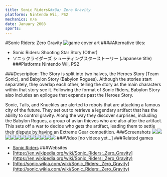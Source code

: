 ```yaml
---
title: Sonic Riders&#x3a; Zero Gravity
platforms: Nintendo Wii, PS2
mechanics: n/a
date: January 2008
sports: 
---
```

#Sonic Riders: Zero Gravity
![game cover art](//images.igdb.com/igdb/image/upload/t_cover_big/nmbfv94rkqpbnpmns4ud.jpg "Logo Title Text 1")
####Alternative tiles:
* Sonic Riders: Shooting Star Story (Other)
* ソニックライダーズ シューティングスターストーリー (Japanese title)
###Platforms
Nintendo Wii, PS2

###Description:
The Story is split into two halves, the Heroes Story (Team Sonic), and Babylon Story (Babylon Rogues). Although the stories start separately, they overlap each other, telling the story as the main characters within that story see it. Following the format of Sonic Riders, Babylon Story also includes an epilogue that expands past the Heroes Story. 
 
Sonic, Tails, and Knuckles are alerted to robots that are attacking a famous city of the future. They set out to retrieve a legendary artifact that has the ability to control gravity. Along the way they discover surprises, including the Babylon Rogues, a group of avian thieves who are also after the artifact. This sets off a war to decide who gets the artifact, leading them to settle their dispute by having an Extreme Gear competition.
###Screenshots
<a target="_blank" rel="noopener noreferrer" href="//images.igdb.com/igdb/image/upload/t_cover_big/fplb00dlmncydq13ii2g.jpg"><img src="//images.igdb.com/igdb/image/upload/t_thumb/fplb00dlmncydq13ii2g.jpg"/></a><a target="_blank" rel="noopener noreferrer" href="//images.igdb.com/igdb/image/upload/t_cover_big/elehfsgj9rh56cha0vxh.jpg"><img src="//images.igdb.com/igdb/image/upload/t_thumb/elehfsgj9rh56cha0vxh.jpg"/></a><a target="_blank" rel="noopener noreferrer" href="//images.igdb.com/igdb/image/upload/t_cover_big/auuwjrhzrjry6ie3amfi.jpg"><img src="//images.igdb.com/igdb/image/upload/t_thumb/auuwjrhzrjry6ie3amfi.jpg"/></a><a target="_blank" rel="noopener noreferrer" href="//images.igdb.com/igdb/image/upload/t_cover_big/ttarbpxpl9kwycticrbe.jpg"><img src="//images.igdb.com/igdb/image/upload/t_thumb/ttarbpxpl9kwycticrbe.jpg"/></a><a target="_blank" rel="noopener noreferrer" href="//images.igdb.com/igdb/image/upload/t_cover_big/gj535dsp5kgqz1ek99kl.jpg"><img src="//images.igdb.com/igdb/image/upload/t_thumb/gj535dsp5kgqz1ek99kl.jpg"/></a><a target="_blank" rel="noopener noreferrer" href="//images.igdb.com/igdb/image/upload/t_cover_big/s2pkjkilwsyghvxcgfka.jpg"><img src="//images.igdb.com/igdb/image/upload/t_thumb/s2pkjkilwsyghvxcgfka.jpg"/></a><a target="_blank" rel="noopener noreferrer" href="//images.igdb.com/igdb/image/upload/t_cover_big/hpplwsumpym6rphcbdgk.jpg"><img src="//images.igdb.com/igdb/image/upload/t_thumb/hpplwsumpym6rphcbdgk.jpg"/></a><a target="_blank" rel="noopener noreferrer" href="//images.igdb.com/igdb/image/upload/t_cover_big/xgzk2myzrnmmgblkhnvm.jpg"><img src="//images.igdb.com/igdb/image/upload/t_thumb/xgzk2myzrnmmgblkhnvm.jpg"/></a><a target="_blank" rel="noopener noreferrer" href="//images.igdb.com/igdb/image/upload/t_cover_big/b2ltcsotm5hgcvzz0muy.jpg"><img src="//images.igdb.com/igdb/image/upload/t_thumb/b2ltcsotm5hgcvzz0muy.jpg"/></a><a target="_blank" rel="noopener noreferrer" href="//images.igdb.com/igdb/image/upload/t_cover_big/wxmymo7pc5w6mj7apzoa.jpg"><img src="//images.igdb.com/igdb/image/upload/t_thumb/wxmymo7pc5w6mj7apzoa.jpg"/></a><a target="_blank" rel="noopener noreferrer" href="//images.igdb.com/igdb/image/upload/t_cover_big/i1gd3fe3fehqlk42q1xn.jpg"><img src="//images.igdb.com/igdb/image/upload/t_thumb/i1gd3fe3fehqlk42q1xn.jpg"/></a><a target="_blank" rel="noopener noreferrer" href="//images.igdb.com/igdb/image/upload/t_cover_big/x26gftfa9dpy1uwvw11r.jpg"><img src="//images.igdb.com/igdb/image/upload/t_thumb/x26gftfa9dpy1uwvw11r.jpg"/></a>
###Video
[no videos yet...]
###Related games
* [Sonic Riders](/games/sonic-riders-4158/)
###Websites
* [https://en.wikipedia.org/wiki/Sonic_Riders:_Zero_Gravity](https://en.wikipedia.org/wiki/Sonic_Riders:_Zero_Gravity)
* [http://sonic.wikia.com/wiki/Sonic_Riders:_Zero_Gravity](http://sonic.wikia.com/wiki/Sonic_Riders:_Zero_Gravity)
